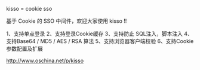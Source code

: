 kisso  =  cookie sso

基于 Cookie 的 SSO 中间件，欢迎大家使用 kisso !! 

1、支持单点登录 2、支持登录Cookie缓存 3、支持防止 SQL注入，脚本注入 4、支持Base64 / MD5 / AES / RSA 算法 5、支持浏览器客户端校验 6、支持Cookie参数配置及扩展


http://www.oschina.net/p/kisso